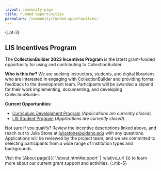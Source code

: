 ```yaml
---
layout: community-page
title: Funded Opportunities
permalink: /community/funded-opportunities/
---
```


{:.pt-3}
## LIS Incentives Program

The **CollectionBuilder 2023 Incentives Program** is the latest grant-funded opportunity for using and contributing to CollectionBuilder.

**Who is this for?**
We are seeking instructors, students, and digital librarians who are interested in engaging with CollectionBuilder and providing formal feedback to the development team.
Participants will be awarded a stipend for their work implementing, documenting, and developing CollectionBuilder. 

**Current Opportunities**:

<ul>
    <li><a href="{{ '/community/instructor-incentives.html' | relative_url }}">Curriculum Development Program</a> (<em>Applications are currently closed</em>)</li>
    <li><a href="{{ '/community/student-incentives.html' | relative_url }}">LIS Student Program</a> (<em>Applications are currently closed</em>)</li>
    <!--<li><a href="{{ '/community/librarian-incentives.html' | relative_url }}">Digital Librarian Program</a> (Application Deadline TBD)</li>-->
</ul>

Not sure if you qualify? Review the incentive descriptions linked above, and reach out to Julia Stone at [juliastone@uidaho.edu](mailto:juliastone@uidaho.edu) with any questions.
Applications will be reviewed by the project team, and we are committed to selecting participants from a wide range of institution types and backgrounds.

Visit the [About page]({{ '/about.html#support' | relative_url }}) to learn more about our current grant support and activities.
{:.mb-5}